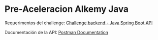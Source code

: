 # Pre-Aceleracion Alkemy Java

Requerimentos del challenge: [Challenge backend - Java Spring Boot API](https://drive.google.com/file/d/1x0ogARF_Szza6wXIzIljt2PYXZ5bIG_4/view)

Documentación de la API: [Postman Documentation](https://www.postman.com/mike-99/workspace/alkemy-challenge/collection/16406820-69dcbe7e-c697-4125-9765-0b4208c78b6e?ctx=documentation)
